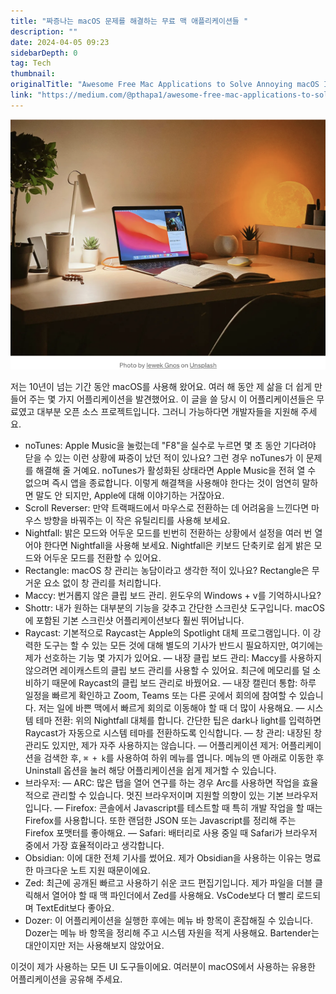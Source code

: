 ```yaml
---
title: "짜증나는 macOS 문제를 해결하는 무료 맥 애플리케이션들 "
description: ""
date: 2024-04-05 09:23
sidebarDepth: 0
tag: Tech
thumbnail: 
originalTitle: "Awesome Free Mac Applications to Solve Annoying macOS Issues."
link: "https://medium.com/@pthapa1/awesome-free-mac-applications-to-solve-annoying-macos-issues-330849fcbd9f"
---
```



![이미지](./img/AwesomeFreeMacApplicationstoSolveAnnoyingmacOSIssues_0.png)

저는 10년이 넘는 기간 동안 macOS를 사용해 왔어요. 여러 해 동안 제 삶을 더 쉽게 만들어 주는 몇 가지 어플리케이션을 발견했어요. 이 글을 쓸 당시 이 어플리케이션들은 무료였고 대부분 오픈 소스 프로젝트입니다. 그러니 가능하다면 개발자들을 지원해 주세요.

- noTunes: Apple Music을 눌렀는데 "F8"을 실수로 누르면 몇 초 동안 기다려야 닫을 수 있는 이런 상황에 짜증이 났던 적이 있나요? 그런 경우 noTunes가 이 문제를 해결해 줄 거예요. noTunes가 활성화된 상태라면 Apple Music을 전혀 열 수 없으며 즉시 앱을 종료합니다. 이렇게 해결책을 사용해야 한다는 것이 엄연히 말하면 말도 안 되지만, Apple에 대해 이야기하는 거잖아요.
- Scroll Reverser: 만약 트랙패드에서 마우스로 전환하는 데 어려움을 느낀다면 마우스 방향을 바꿔주는 이 작은 유틸리티를 사용해 보세요.
- Nightfall: 밝은 모드와 어두운 모드를 빈번히 전환하는 상황에서 설정을 여러 번 열어야 한다면 Nightfall을 사용해 보세요. Nightfall은 키보드 단축키로 쉽게 밝은 모드와 어두운 모드를 전환할 수 있어요.
- Rectangle: macOS 창 관리는 농담이라고 생각한 적이 있나요? Rectangle은 무거운 요소 없이 창 관리를 처리합니다.
- Maccy: 번거롭지 않은 클립 보드 관리. 윈도우의 Windows + v를 기억하시나요?
- Shottr: 내가 원하는 대부분의 기능을 갖추고 간단한 스크린샷 도구입니다. macOS에 포함된 기본 스크린샷 어플리케이션보다 훨씬 뛰어납니다.
- Raycast: 기본적으로 Raycast는 Apple의 Spotlight 대체 프로그램입니다. 이 강력한 도구는 할 수 있는 모든 것에 대해 별도의 기사가 반드시 필요하지만, 여기에는 제가 선호하는 기능 몇 가지가 있어요.
  — 내장 클립 보드 관리: Maccy를 사용하지 않으려면 레이캐스트의 클립 보드 관리를 사용할 수 있어요. 최근에 메모리를 덜 소비하기 때문에 Raycast의 클립 보드 관리로 바꿨어요.
  — 내장 캘린더 통합: 하루 일정을 빠르게 확인하고 Zoom, Teams 또는 다른 곳에서 회의에 참여할 수 있습니다. 저는 일에 바쁜 맥에서 빠르게 회의로 이동해야 할 때 더 많이 사용해요.
  — 시스템 테마 전환: 위의 Nightfall 대체를 합니다. 간단한 팁은 dark나 light를 입력하면 Raycast가 자동으로 시스템 테마를 전환하도록 인식합니다.
  — 창 관리: 내장된 창 관리도 있지만, 제가 자주 사용하지는 않습니다.
  — 어플리케이션 제거: 어플리케이션을 검색한 후, `⌘ + k`를 사용하여 하위 메뉴를 엽니다. 메뉴의 맨 아래로 이동한 후 Uninstall 옵션을 눌러 해당 어플리케이션을 쉽게 제거할 수 있습니다.
- 브라우저:
  — ARC: 많은 탭을 열어 연구를 하는 경우 Arc를 사용하면 작업을 효율적으로 관리할 수 있습니다. 멋진 브라우저이며 지원할 의향이 있는 기본 브라우저입니다.
  — Firefox: 콘솔에서 Javascript를 테스트할 때 특히 개발 작업을 할 때는 Firefox를 사용합니다. 또한 랜덤한 JSON 또는 Javascript를 정리해 주는 Firefox 포맷터를 좋아해요.
  — Safari: 배터리로 사용 중일 때 Safari가 브라우저 중에서 가장 효율적이라고 생각합니다.
- Obsidian: 이에 대한 전체 기사를 썼어요. 제가 Obsidian을 사용하는 이유는 명료한 마크다운 노트 지원 때문이에요.
- Zed: 최근에 공개된 빠르고 사용하기 쉬운 코드 편집기입니다. 제가 파일을 더블 클릭해서 열어야 할 때 맥 파인더에서 Zed를 사용해요. VsCode보다 더 빨리 로드되며 TextEdit보다 좋아요.
- Dozer: 이 어플리케이션을 실행한 후에는 메뉴 바 항목이 혼잡해질 수 있습니다. Dozer는 메뉴 바 항목을 정리해 주고 시스템 자원을 적게 사용해요. Bartender는 대안이지만 저는 사용해보지 않았어요.

이것이 제가 사용하는 모든 UI 도구들이에요. 여러분이 macOS에서 사용하는 유용한 어플리케이션을 공유해 주세요.
